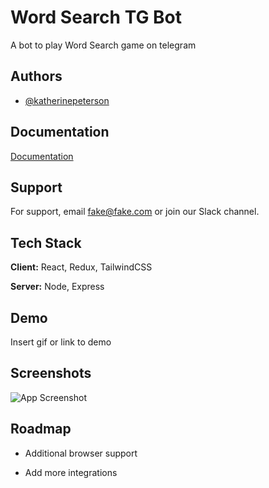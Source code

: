 
# Word Search TG Bot

A bot to play Word Search game on telegram

## Authors

- [@katherinepeterson](https://www.github.com/katherinepeterson)


## Documentation

[Documentation](https://linktodocumentation)


## Support

For support, email fake@fake.com or join our Slack channel.


## Tech Stack

**Client:** React, Redux, TailwindCSS

**Server:** Node, Express


## Demo

Insert gif or link to demo


## Screenshots

![App Screenshot](https://via.placeholder.com/468x300?text=App+Screenshot+Here)


## Roadmap

- Additional browser support

- Add more integrations

  